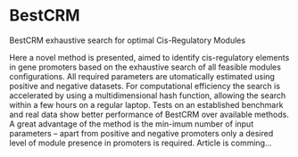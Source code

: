 # BestCRM
BestCRM exhaustive search for optimal Cis-Regulatory Modules


Here a novel method is presented, aimed to identify cis-regulatory elements in gene promoters based on the exhaustive search of all feasible modules configurations. All required parameters are utomatically estimated using positive and negative datasets. For computational efficiency the search is accelerated by using a multidimensional hash function, allowing the search within a few hours on a regular laptop. Tests on an established benchmark and real data show better performance of BestCRM over available methods. A great advantage of the method is the min-imum number of input parameters – apart from positive and negative promoters only a desired level of module presence in promoters is required. 
Article is comming...
